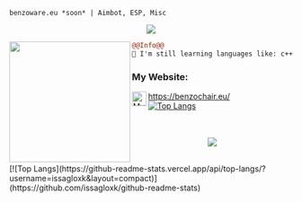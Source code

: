 ```
benzoware.eu *soon* | Aimbot, ESP, Misc
```
<p align="center">
  <img src="https://readme-typing-svg.herokuapp.com/?center=true&vCenter=true&color=016EEA&width=500&lines=Welcome+|+benzoware.eu" />
</p>

<img align="left" height="215" src="https://cdn.discordapp.com/attachments/968617865542529075/969389959331070022/kisspng-artist-pixel-art-lemon-demon-5d0905ab003381.2116298415608723630008.png"/>

```diff
@@Info@@
🚀 I'm still learning languages like: c++ / c# / js / py

```

### My Website:

<img align="left" alt="My discord" width="26px" src="https://raw.githubusercontent.com/issagloxk/benzochair.eu/main/favicon.ico" />https://benzochair.eu/
<br />
[![Top Langs](https://github-readme-stats.vercel.app/api/top-langs/?username=issagloxk&layout=compact)](https://github.com/issagloxk/github-readme-stats)
<br /><br /><br />
<p align="center"><img src=https://profile-counter.glitch.me/issagloxk/count.svg></p>
<br />
[![Top Langs](https://github-readme-stats.vercel.app/api/top-langs/?username=issagloxk&layout=compact)](https://github.com/issagloxk/github-readme-stats)
